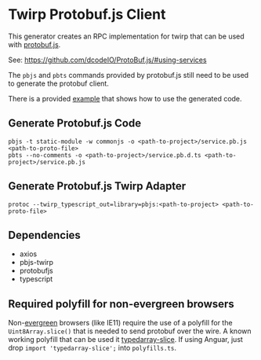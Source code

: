 # Twirp Protobuf.js Client

This generator creates an RPC implementation for twirp that can be used with [protobuf.js](https://github.com/dcodeIO/ProtoBuf.js).

See: https://github.com/dcodeIO/ProtoBuf.js/#using-services

The `pbjs` and `pbts` commands provided by protobuf.js still need to be used to generate the protobuf client.

There is a provided [example](example/pbjs_client) that shows how to use the generated code.

## Generate Protobuf.js Code

    pbjs -t static-module -w commonjs -o <path-to-project>/service.pb.js <path-to-proto-file>
    pbts --no-comments -o <path-to-project>/service.pb.d.ts <path-to-project>/service.pb.js

## Generate Protobuf.js Twirp Adapter

    protoc --twirp_typescript_out=library=pbjs:<path-to-project> <path-to-proto-file>

## Dependencies

- axios
- pbjs-twirp
- protobufjs
- typescript

## Required polyfill for non-evergreen browsers

Non-[evergreen](https://www.techopedia.com/definition/31094/evergreen-browser) browsers (like IE11) require the use of a polyfill for the `Uint8Array.slice()` that is needed to send protobuf over the wire.  A known working polyfill that can be used it [typedarray-slice](https://www.npmjs.com/package/typedarray-slice).  If using Anguar, just drop `import 'typedarray-slice';` into `polyfills.ts`.
